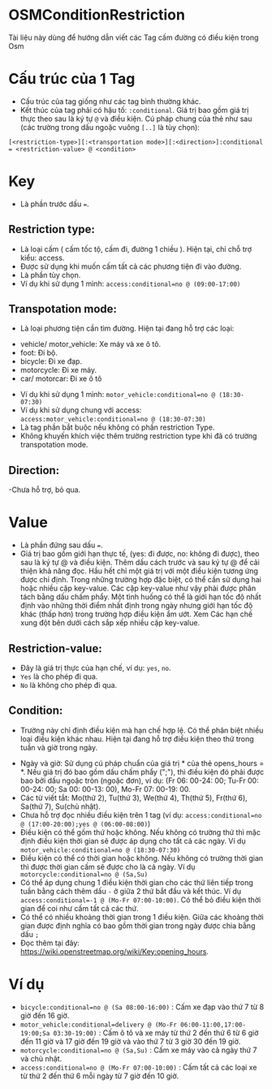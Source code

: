 # OSMConditionRestriction

Tài liệu này dùng để hướng dẫn viết các Tag cấm đường có điều kiện trong Osm 
# Cấu trúc của 1 Tag
- Cấu trúc của tag giống như các tag bình thường khác.
- Kết thúc của tag phải có hậu tố: `:conditional`. Giá trị bao gồm giá trị thực theo sau là ký tự `@` và điều kiện.
Cú pháp chung của thẻ như sau (các trường trong dấu ngoặc vuông `[..]` là tùy chọn):
```
[<restriction-type>][:<transportation mode>][:<direction>]:conditional = <restriction-value> @ <condition>
```
# Key
- Là phần trước dấu `=`.
## Restriction type:
- Là loại cấm ( cấm tốc tộ, cấm đi, đường 1 chiều ). Hiện tại, chỉ chỗ trợ kiểu: access. 
- Được sử dụng khi muốn cấm tất cả các phương tiện đi vào đường.
- Là phần tùy chọn.
- Ví dụ khi sử dụng 1 mình: `access:conditional=no @ (09:00-17:00)`
## Transpotation mode:
- Là loại phương tiện cần tìm đường. Hiện tại đang hỗ trợ các loại:
+ vehicle/ motor_vehicle: Xe máy và xe ô tô.
+ foot: Đi bộ.
+ bicycle: Đi xe đạp.
+ motorcycle: Đi xe máy.
+ car/ motorcar: Đi xe ô tô
- Ví dụ khi sử dụng 1 mình: `motor_vehicle:conditional=no @ (18:30-07:30)`
- Ví dụ khi sử dụng chung với access: `access:motor_vehicle:conditional=no @ (18:30-07:30)`
- Là tag phần bắt buộc nếu không có phần restriction Type.
- Không khuyến khích việc thêm trường restriction type khi đã có trường transpotation mode.
## Direction:
-Chưa hỗ trợ, bỏ qua.
# Value
- Là phần đứng sau dấu `=`.
- Giá trị bao gồm giới hạn thực tế, (yes: đi được, no: không đi được), theo sau là ký tự @ và điều kiện. Thêm dấu cách trước và sau ký tự @ để cải thiện khả năng đọc.
Hầu hết chỉ một giá trị với một điều kiện tương ứng được chỉ định. Trong những trường hợp đặc biệt, có thể cần sử dụng hai hoặc nhiều cặp key-value. Các cặp key-value như vậy phải được phân tách bằng dấu chấm phẩy. Một tình huống có thể là giới hạn tốc độ nhất định vào những thời điểm nhất định trong ngày nhưng giới hạn tốc độ khác (thấp hơn) trong trường hợp điều kiện ẩm ướt. Xem Các hạn chế xung đột bên dưới cách sắp xếp nhiều cặp key-value.

## Restriction-value:
- Đây là giá trị thực của hạn chế, ví dụ: `yes`, `no`.
- `Yes` là cho phép đi qua.
- `No` là không cho phép đi qua.
## Condition:
- Trường này chỉ định điều kiện mà hạn chế hợp lệ. Có thể phân biệt nhiều loại điều kiện khác nhau. Hiện tại đang hỗ trợ điều kiện theo thứ trong tuần và giờ trong ngày.
+ Ngày và giờ: Sử dụng cú pháp chuẩn của giá trị * của thẻ opens_hours = *. Nếu giá trị đó bao gồm dấu chấm phẩy (";"), thì điều kiện đó phải được bao bởi dấu ngoặc tròn (ngoặc đơn), ví dụ: (Fr 06: 00-24: 00; Tu-Fr 00: 00-24: 00; Sa 00: 00-13: 00), Mo-Fr 07: 00-19: 00.
+ Các từ viết tắt: Mo(thứ 2), Tu(thứ 3), We(thứ 4), Th(thứ 5), Fr(thứ 6), Sa(thứ 7), Su(chủ nhật).
+ Chưa hỗ trợ đọc nhiều điều kiện trên 1 tag (ví dụ: `access:conditional=no @ (17:00-20:00);yes @ (06:00-08:00)`)
+ Điều kiện có thể gồm thứ hoặc không. Nếu không có trường thứ thì mặc định điều kiện thời gian sẽ được áp dụng cho tất cả các ngày. Ví dụ `motor_vehicle:conditional=no @ (18:30-07:30)`
+ Điều kiện có thể có thời gian hoặc không. Nếu không có trường thời gian thì được thời gian cấm sẽ được cho là cả ngày. Ví dụ `	motorcycle:conditional=no @ (Sa,Su)`
+ Có thể áp dụng chung 1 điều kiện thời gian cho các thứ liên tiếp trong tuần bằng cách thêm dấu `-` ở giữa 2 thứ bắt đầu và kết thúc. Ví dụ `access:conditional=-1 @ (Mo-Fr 07:00-10:00)`. Có thể bỏ điều kiện thời gian để coi như cấm tất cả các thứ. 
+ Có thể có nhiều khoảng thời gian trong 1 điều kiện. Giữa các khoảng thời gian được định nghĩa có bao gồm thời gian trong ngày được chia bằng dấu `;`
+ Đọc thêm tại đây: https://wiki.openstreetmap.org/wiki/Key:opening_hours.

# Ví dụ
- `bicycle:conditional=no @ (Sa 08:00-16:00)` : Cấm xe đạp vào thứ 7 từ 8 giờ đến 16 giờ.
- `motor_vehicle:conditional=delivery @ (Mo-Fr 06:00-11:00,17:00-19:00;Sa 03:30-19:00)` : Cấm ô tô và xe máy từ thứ 2 đến thứ 6 từ 6 giờ đến 11 giờ và 17 giờ đến 19 giờ và vào thứ 7 từ 3 giờ 30 đến 19 giờ.
- `motorcycle:conditional=no @ (Sa,Su)` : Cấm xe máy vào cả ngày thứ 7 và chủ nhật.
- `access:conditional=no @ (Mo-Fr 07:00-10:00)` : Cấm tất cả các loại xe từ thứ 2 đến thứ 6 mỗi ngày từ 7 giờ đến 10 giờ.
